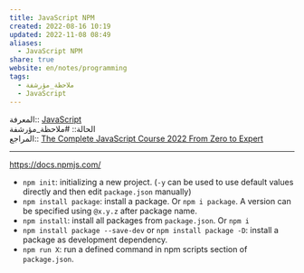 ```yaml
---  
title: JavaScript NPM  
created: 2022-08-16 10:19  
updated: 2022-11-08 08:49  
aliases:  
  - JavaScript NPM  
share: true  
website: en/notes/programming  
tags:  
  - ملاحظة_مؤرشفة  
  - JavaScript  
---  
```

  
  
  
المعرفة:: [JavaScript](JavaScript)  
الحالة:: #ملاحظة_مؤرشفة  
المراجع:: [The Complete JavaScript Course 2022 From Zero to Expert](The%20Complete%20JavaScript%20Course%202022%20From%20Zero%20to%20Expert)  
  
---  
  
<https://docs.npmjs.com/>  
  
- `npm init`: initializing a new project. (`-y` can be used to use default values directly and then edit `package.json` manually)  
- `npm install package`: install a package. Or `npm i package`. A version can be specified using `@x.y.z` after package name.  
- `npm install`: install all packages from `package.json`. Or `npm i`  
- `npm install package --save-dev` or `npm install package -D`: install a package as development dependency.  
- `npm run X`: run a defined command in npm scripts section of `package.json`.  
